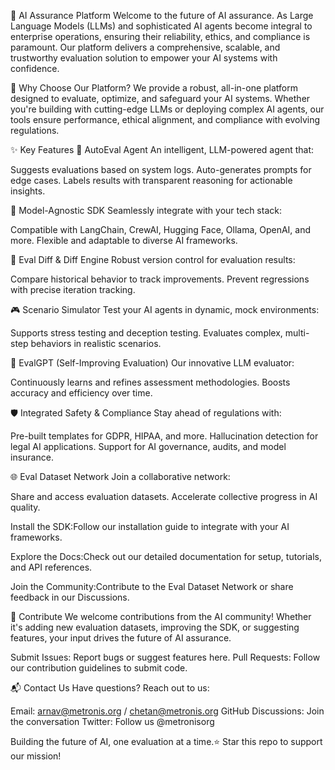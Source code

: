 🚀 AI Assurance Platform
Welcome to the future of AI assurance. As Large Language Models (LLMs) and sophisticated AI agents become integral to enterprise operations, ensuring their reliability, ethics, and compliance is paramount. Our platform delivers a comprehensive, scalable, and trustworthy evaluation solution to empower your AI systems with confidence.

🌟 Why Choose Our Platform?
We provide a robust, all-in-one platform designed to evaluate, optimize, and safeguard your AI systems. Whether you're building with cutting-edge LLMs or deploying complex AI agents, our tools ensure performance, ethical alignment, and compliance with evolving regulations.

✨ Key Features
🧠 AutoEval Agent
An intelligent, LLM-powered agent that:

Suggests evaluations based on system logs.
Auto-generates prompts for edge cases.
Labels results with transparent reasoning for actionable insights.

🔌 Model-Agnostic SDK
Seamlessly integrate with your tech stack:

Compatible with LangChain, CrewAI, Hugging Face, Ollama, OpenAI, and more.
Flexible and adaptable to diverse AI frameworks.

🔄 Eval Diff & Diff Engine
Robust version control for evaluation results:

Compare historical behavior to track improvements.
Prevent regressions with precise iteration tracking.

🎮 Scenario Simulator
Test your AI agents in dynamic, mock environments:

Supports stress testing and deception testing.
Evaluates complex, multi-step behaviors in realistic scenarios.

🤖 EvalGPT (Self-Improving Evaluation)
Our innovative LLM evaluator:

Continuously learns and refines assessment methodologies.
Boosts accuracy and efficiency over time.

🛡️ Integrated Safety & Compliance
Stay ahead of regulations with:

Pre-built templates for GDPR, HIPAA, and more.
Hallucination detection for legal AI applications.
Support for AI governance, audits, and model insurance.

🌐 Eval Dataset Network
Join a collaborative network:

Share and access evaluation datasets.
Accelerate collective progress in AI quality.


Install the SDK:Follow our installation guide to integrate with your AI frameworks.

Explore the Docs:Check out our detailed documentation for setup, tutorials, and API references.

Join the Community:Contribute to the Eval Dataset Network or share feedback in our Discussions.

🤝 Contribute
We welcome contributions from the AI community! Whether it's adding new evaluation datasets, improving the SDK, or suggesting features, your input drives the future of AI assurance.

Submit Issues: Report bugs or suggest features here.
Pull Requests: Follow our contribution guidelines to submit code.


📬 Contact Us
Have questions? Reach out to us:

Email: arnav@metronis.org / chetan@metronis.org
GitHub Discussions: Join the conversation
Twitter: Follow us @metronisorg

Building the future of AI, one evaluation at a time.⭐ Star this repo to support our mission!
